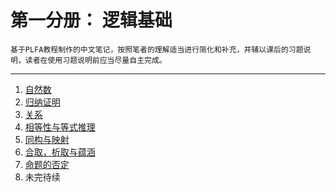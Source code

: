# 第一分册： 逻辑基础

    基于PLFA教程制作的中文笔记，按照笔者的理解适当进行简化和补充，并辅以课后的习题说明，读者在使用习题说明前应当尽量自主完成。

----------------------------------------------

1. [自然数](./NONaturals.html)
2. [归纳证明](./NOInduction.html)
3. [关系](./NORelations.html)
4. [相等性与等式推理](./NOEquality.html)
5. [同构与映射](./NOIsomorphism.html)
6. [合取，析取与蕴涵](./NOConnectives.html)
7. [命题的否定](./NONegation.html)
8. 未完待续

